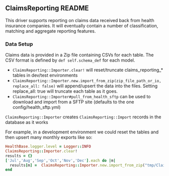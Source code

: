 ## ClaimsReporting README

This driver supports reporting on claims data received back from health insurance companies. It will eventually contain a number of classification, matching and aggregate reporting features.


### Data Setup

Claims data is provided in a Zip file containing CSVs for each table. The CSV format is defined by `def self.schema_def` for each model.

- `ClaimsReporting::Importer.clear!` will reset/truncate claims_reporting_* tables in dev/test environments
- `ClaimsReporting::Importer.new.import_from_zip(zip_file_path_or_io, replace_all: false)` will append/upsert the data into the files. Setting replace_all: true will truncate each table as it goes.
- `ClaimsReporting::Importer#pull_from_health_sftp` can be used to download and import from a SFTP site (defaults to the one config/health_sftp.yml)

`ClaimsReporting::Importer` creates `ClaimsReporting::Import` records in the database as it works

For example, in a development environment we could reset the tables
and then upsert many monthly exports like so:

```ruby
HealthBase.logger.level = Logger::INFO
ClaimsReporting::Importer.clear!
results = {}
['Jul','Aug','Sep','Oct','Nov','Dec'].each do |m|
  results[m] =  ClaimsReporting::Importer.new.import_from_zip("tmp/Claims Data/BCCH-CP_#{m}_2020.zip", replace_all: false)
end
```
